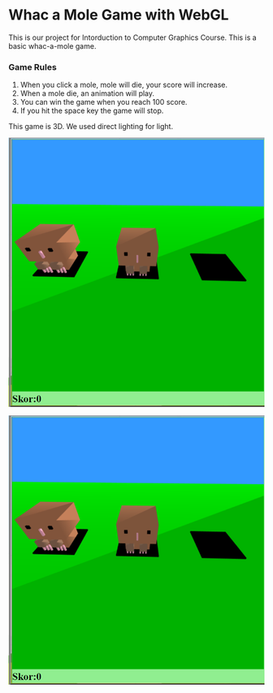 # Whac a Mole Game with WebGL
This is our project for Intorduction to Computer Graphics Course. This is a basic whac-a-mole game.

### Game Rules
1. When you click a mole, mole will die, your score will increase.
2. When a mole die, an animation will play.
3. You can win the game when you reach 100 score.
4. If you hit the space key the game will stop.

This game is 3D. We used direct lighting for light. 

![Screenshot from Game](Screenshots/whac-a-mole.png)

![Mole is dying](Screenshots/whac-a-mole.png)
